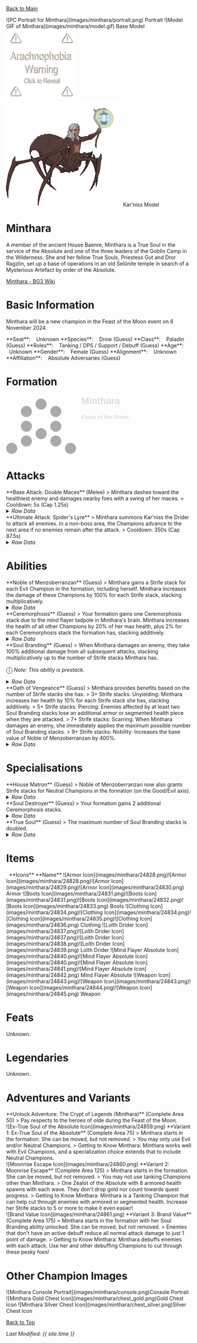 [Back to Main](index.md)

<span class="championPortraitsRow">
    <span class="championPortraitsColumn">
        <span class="championPortraitsImage">
            ![PC Portrait for Minthara](images/minthara/portrait.png)
        </span>
        <span>
        Portrait
        </span>
    </span>
    <span class="championPortraitsColumn">
        <span class="championPortraitsImage">
            ![Model GIF of Minthara](images/minthara/model.gif)
        </span>
        <span>
        Base Model
        </span>
    </span>
    <span class="championPortraitsColumn">
        <span class="championPortraitsImage" style="position:relative">
            <span class="championPortraitsArachnophobe" style="visibility:visible" id="karniss" onClick="arachnophobe('karniss')">
                <img src="images/general/arachnophobe_warning.png" alt="Arachnophobia Warning Cover Layer">
            </span>
            <img src="images/minthara/model-kar'niss.gif" alt="Alternate Model GIF of Minthara: Kar'niss" onClick="arachnophobe('karniss')" style="cursor:pointer">
        </span>
        <span>
        Kar'niss Model
        </span>
    </span>
</span>

# Minthara

A member of the ancient House Baenre, Minthara is a True Soul in the service of the Absolute and one of the three leaders of the Goblin Camp in the Wilderness. She and her fellow True Souls, Priestess Gut and Dror Ragzlin, set up a base of operations in an old Selûnite temple in search of a Mysterious Artefact by order of the Absolute.

[Minthara - BG3 Wiki](https://bg3.wiki/wiki/Minthara)

# Basic Information

Minthara will be a new champion in the Feast of the Moon event on 6 November 2024.

<span class="champStatsTableColumn">
    <span class="champStatsTableRow">
        <span class="champStatsTableInfoHeader">
            <span style="margin-right:4px;">**Seat**:</span>
        </span>
        <span class="champStatsTableInfoSmall">
            <span style="margin-left:8px;">Unknown</span>
        </span>
    </span>
    <span class="champStatsTableRow">
        <span class="champStatsTableInfoHeader">
            <span style="margin-right:4px;">**Species**:</span>
        </span>
        <span class="champStatsTableInfoSmall">
            <span style="margin-left:8px;">Drow (Guess)</span>
        </span>
    </span>
    <span class="champStatsTableRow">
        <span class="champStatsTableInfoHeader">
            <span style="margin-right:4px;">**Class**:</span>
        </span>
        <span class="champStatsTableInfoSmall">
            <span style="margin-left:8px;">Paladin (Guess)</span>
        </span>
    </span>
    <span class="champStatsTableRow">
        <span class="champStatsTableInfoHeader">
            <span style="margin-right:4px;">**Roles**:</span>
        </span>
        <span class="champStatsTableInfoSmall">
            <span style="margin-left:8px;">Tanking / DPS / Support / Debuff (Guess)</span>
        </span>
    </span>
    <span class="champStatsTableRow">
        <span class="champStatsTableInfoHeader">
            <span style="margin-right:4px;">**Age**:</span>
        </span>
        <span class="champStatsTableInfoSmall">
            <span style="margin-left:8px;">Unknown</span>
        </span>
    </span>
    <span class="champStatsTableRow">
        <span class="champStatsTableInfoHeader">
            <span style="margin-right:4px;">**Gender**:</span>
        </span>
        <span class="champStatsTableInfoSmall">
            <span style="margin-left:8px;">Female (Guess)</span>
        </span>
    </span>
    <span class="champStatsTableRow">
        <span class="champStatsTableInfoHeader">
            <span style="margin-right:4px;">**Alignment**:</span>
        </span>
        <span class="champStatsTableInfoSmall">
            <span style="margin-left:8px;">Unknown</span>
        </span>
    </span>
    <span class="champStatsTableRow">
        <span class="champStatsTableInfoHeader">
            <span style="margin-right:4px;">**Affiliation**:</span>
        </span>
        <span class="champStatsTableInfoSmall">
            <span style="margin-left:8px;">Absolute Adversaries (Guess)</span>
        </span>
    </span>
</span>

# Formation

<span class="formationBorder">
    <svg xmlns="http://www.w3.org/2000/svg" id="Minthara" fill="#aaa" data-formationName="Minthara" data-campaignName="Feast of the Moon" width="338" height="160"><circle cx="175" cy="145" r="15"/><circle cx="135" cy="45" r="15"/><circle cx="135" cy="85" r="15"/><circle cx="135" cy="125" r="15"/><circle cx="95" cy="25" r="15"/><circle cx="95" cy="105" r="15"/><circle cx="55" cy="45" r="15"/><circle cx="55" cy="85" r="15"/><circle cx="55" cy="125" r="15"/><circle cx="15" cy="145" r="15"/><text x="205" y="25" fill="#dcdcdc" font-size="25" font-family="Arial" font-weight="bold">Minthara</text><text x="205" y="65" fill="#dcdcdc" font-size="15" font-family="Arial" font-weight="bold">Feast of the Moon</text></svg>
</span>

# Attacks

<div markdown="1" class="abilityBorder"><div markdown="1" class="abilityBorderInner">
**Base Attack: Double Maces** (Melee)
> Minthara dashes toward the healthiest enemy and damages nearby foes with a swing of her maces.  
> Cooldown: 5s (Cap 1.25s)
<details><summary><em>Raw Data</em></summary>
<p>
<pre>
{
    "id": 810,
    "name": "Double Maces",
    "description": "Minthara dashes toward the healthiest enemy and damages nearby foes with a swing of her maces.",
    "long_description": "",
    "graphic_id": 0,
    "target": "highest_health",
    "num_targets": 1,
    "aoe_radius": 100,
    "damage_modifier": 1,
    "cooldown": 5,
    "animations": [
        {
            "type": "melee_attack",
            "damage_frame": 8,
            "target_offset_x": -40,
            "jump_sound": 30,
            "sound_frames": {
                "14": 154
            }
        }
    ],
    "tags": [
        "melee"
    ],
    "damage_types": [
        "melee"
    ]
}
</pre>
</p>
</details>
</div></div>

<div markdown="1" class="abilityBorder"><div markdown="1" class="abilityBorderInner">
**Ultimate Attack: Spider's Lyre**
> Minthara summons Kar'niss the Drider to attack all enemies. In a non-boss area, the Champions advance to the next area if no enemies remain after the attack.  
> Cooldown: 350s (Cap 87.5s)
<details><summary><em>Raw Data</em></summary>
<p>
<pre>
{
    "id": 811,
    "name": "Spider's Lyre",
    "description": "A summoned Drider attacks all enemies, potentially completing the current area.",
    "long_description": "Minthara summons Kar'niss the Drider to attack all enemies. In a non-boss area, the Champions advance to the next area if no enemies remain after the attack.",
    "graphic_id": 24887,
    "target": "front",
    "num_targets": 1,
    "aoe_radius": 0,
    "damage_modifier": 0.03,
    "cooldown": 350,
    "animations": [
        {
            "type": "ultimate_attack",
            "ultimate": "minthara"
        }
    ],
    "tags": [
        "melee",
        "ultimate"
    ],
    "damage_types": [
        "melee"
    ]
}
</pre>
</p>
</details>
</div></div>

# Abilities

<div markdown="1" class="abilityBorder"><div markdown="1" class="abilityBorderInner">
**Noble of Menzoberranzan** (Guess)
> Minthara gains a Strife stack for each Evil Champion in the formation, including herself. Minthara increases the damage of these Champions by 100% for each Strife stack, stacking multiplicatively.
<details><summary><em>Raw Data</em></summary>
<p>
<pre>
{
    "id": 2115,
    "flavour_text": "",
    "description": {
        "conditions": [
            {
                "condition": "upgrade_purchased 15946",
                "desc": "Minthara gains a Strife stack for each Evil or Neutral (Good/Evil axis) Champion in the formation, including herself. Minthara increases the damage of these Champions by $(amount)% for each Strife stack, stacking multiplicatively."
            },
            {
                "desc": "Minthara gains a Strife stack for each Evil Champion in the formation, including herself. Minthara increases the damage of these Champions by $(amount)% for each Strife stack, stacking multiplicatively."
            }
        ]
    },
    "effect_keys": [
        {
            "effect_string": "pre_stack,100",
            "skip_effect_key_desc": true
        },
        {
            "effect_string": "hero_dps_multiplier_mult,0",
            "amount_expr": "upgrade_amount(15942,0)",
            "targets": [
                "all"
            ],
            "filter_targets": [
                {
                    "type": "hero_expr",
                    "hero_expr": "HasTag(`evil`)"
                }
            ],
            "amount_func": "mult",
            "stack_func": "per_hero_attribute",
            "per_hero_expr": "HasTag(`evil`)",
            "amount_updated_listeners": [
                "slot_changed",
                "hero_tags_changed"
            ],
            "show_bonus": true,
            "stack_title": "Strife Stacks",
            "off_when_benched": true,
            "use_computed_amount_for_description": true
        }
    ],
    "requirements": "",
    "graphic_id": 24877,
    "large_graphic_id": 24871,
    "properties": {
        "is_formation_ability": true,
        "formation_circle_icon": true,
        "owner_use_outgoing_description": true,
        "indexed_effect_properties": true,
        "per_effect_index_bonuses": true,
        "default_bonus_index": 1
    }
}
</pre>
</p>
</details>
</div></div>

<div markdown="1" class="abilityBorder"><div markdown="1" class="abilityBorderInner">
**Ceremorphosis** (Guess)
> Your formation gains one Ceremorphosis stack due to the mind flayer tadpole in Minthara's brain. Minthara increases the health of all other Champions by 20% of her max health, plus 2% for each Ceremorphosis stack the formation has, stacking additively.
<details><summary><em>Raw Data</em></summary>
<p>
<pre>
{
    "id": 2116,
    "flavour_text": "",
    "description": {
        "desc": "Your formation gains one Ceremorphosis stack due to the mind flayer tadpole in Minthara's brain. Minthara increases the health of all other Champions by $(not_buffed amount___3)% of her max health, plus $(not_buffed amount)% for each Ceremorphosis stack the formation has, stacking additively."
    },
    "effect_keys": [
        {
            "off_when_benched": true,
            "effect_string": "do_nothing,2",
            "stack_func": "per_ceremorphosis_stacks",
            "amount_func": "add",
            "show_bonus": true,
            "stack_title": "Total Ceremorphosis Stacks",
            "total_title": "Ceremorphosis Stack Bonus",
            "desc_forced_order": 2,
            "listen_for_computed_changes": true,
            "amount_updated_listeners": [
                "upgrade_unlocked",
                "slot_changed",
                "feat_changed"
            ]
        },
        {
            "off_when_benched": true,
            "outgoing_buffs": false,
            "effect_string": "minthara_ceremorphosis_stacks,1",
            "manual_stacking": true,
            "stacks_multiply": false,
            "show_stacks": true,
            "stack_title": "Minthara Ceremorphosis Stacks",
            "desc_forced_order": 1,
            "skip_effect_key_desc": true,
            "stack_func": "per_hero_attribute",
            "per_hero_expr": "0",
            "post_process_expr": "1 + 2*as_int(GetUpgradeUnlocked(15947))"
        },
        {
            "off_when_benched": true,
            "effect_string": "do_nothing,20",
            "skip_effect_key_desc": true
        },
        {
            "off_when_benched": true,
            "effect_string": "increase_health_by_source_percent,0",
            "amount_expr": "upgrade_amount(15943,2)+max_upgrade_amount(15943,0)",
            "percent_values": false,
            "round_bonus_value": true,
            "show_current_value_bonus_desc": false,
            "use_computed_amount_for_description": true,
            "override_key_desc": "Increases the Health of $target by $amount",
            "targets": [
                "other"
            ],
            "desc_forced_order": 3
        }
    ],
    "requirements": "",
    "graphic_id": 24876,
    "large_graphic_id": 24870,
    "properties": {
        "is_formation_ability": true,
        "formation_circle_icon": true,
        "owner_use_outgoing_description": true,
        "indexed_effect_properties": true,
        "per_effect_index_bonuses": true,
        "default_bonus_index": 3,
        "retain_on_slot_changed": true
    }
}
</pre>
</p>
</details>
</div></div>

<div markdown="1" class="abilityBorder"><div markdown="1" class="abilityBorderInner">
**Soul Branding** (Guess)
> When Minthara damages an enemy, they take 100% additional damage from all subsequent attacks, stacking multiplicatively up to the number of Strife stacks Minthara has.

<span style="font-size:1.2em;">ⓘ</span> *Note: This ability is prestack.*
<details><summary><em>Raw Data</em></summary>
<p>
<pre>
{
    "id": 2117,
    "flavour_text": "",
    "description": {
        "desc": "When Minthara damages an enemy, they take $(amount)% additional damage from all subsequent attacks, stacking multiplicatively up to the number of Strife stacks Minthara has.",
        "post": {
            "conditions": [
                {
                    "condition": "not static_desc",
                    "desc": "^^Max Stacks: $minthara_max_stacks"
                }
            ]
        }
    },
    "effect_keys": [
        {
            "effect_string": "pre_stack,100"
        },
        {
            "effect_string": "minthara_soul_branding",
            "off_when_benched": true,
            "broadcast_name": "minthara_debuffs_monster",
            "debuff_before_damage": true,
            "debuff_max_stacks": 5,
            "debuffing_attack_ids": [
                810
            ],
            "soul_destroyer_upgrade_id": 15948,
            "debuff_effects": [
                {
                    "effect_string": "minthara_increase_monster_damage,0",
                    "amount_expr": "upgrade_amount(15944,0)",
                    "is_minthara_debuff": true,
                    "active_graphic_id": 24888,
                    "active_graphic_y": -120,
                    "use_stack_as_frame": true,
                    "use_stack_as_alpha": true,
                    "stack_count_debug": true,
                    "min_stack_alpha": 0.4,
                    "pre_max_stack_alpha": 0.8,
                    "stack_as_frame_offset": 0,
                    "overlay_play_mode": "stopped",
                    "bottom": false,
                    "stacks_on_reapply": true,
                    "manual_stacking": true,
                    "max_stacks": 5,
                    "stacks_multiply": true,
                    "use_collection_source": false,
                    "stack_across_effects": false
                }
            ],
            "max_stack_expression": "HasTag(`evil`)"
        }
    ],
    "requirements": "",
    "graphic_id": 24879,
    "large_graphic_id": 24873,
    "properties": {
        "is_formation_ability": true,
        "formation_circle_icon": false,
        "owner_use_outgoing_description": true,
        "indexed_effect_properties": true,
        "per_effect_index_bonuses": true,
        "default_bonus_index": 0,
        "retain_on_slot_changed": true
    }
}
</pre>
</p>
</details>
</div></div>

<div markdown="1" class="abilityBorder"><div markdown="1" class="abilityBorderInner">
**Oath of Vengeance** (Guess)
> Minthara provides benefits based on the number of Strife stacks she has.  
> 3+ Strife stacks: Unyielding: Minthara increases her health by 10% for each Strife stack she has, stacking additively.  
> 5+ Strife stacks: Piercing: Enemies affected by at least two Soul Branding stacks lose an additional armor or segmented health piece when they are attacked.  
> 7+ Strife stacks: Scarring: When Minthara damages an enemy, she immediately applies the maximum possible number of Soul Branding stacks.  
> 9+ Strife stacks: Nobility: Increases the base value of Noble of Menzoberranzan by 400%.
<details><summary><em>Raw Data</em></summary>
<p>
<pre>
{
    "id": 2118,
    "flavour_text": "",
    "description": {
        "desc": "Minthara provides benefits based on the number of Strife stacks she has.^3+ Strife stacks: Unyielding: Minthara increases her health by $(amount___2)% for each Strife stack she has, stacking additively.^5+ Strife stacks: Piercing: Enemies affected by at least two Soul Branding stacks lose an additional armor or segmented health piece when they are attacked.^7+ Strife stacks: Scarring: When Minthara damages an enemy, she immediately applies the maximum possible number of Soul Branding stacks.^9+ Strife stacks: Nobility: Increases the base value of Noble of Menzoberranzan by $(amount___5)%."
    },
    "effect_keys": [
        {
            "effect_string": "apply_effects_at_stacks",
            "show_description": false,
            "apply_effect_stack_amounts": [
                3,
                5,
                7,
                9
            ],
            "show_stacks": true,
            "stacks_are_bonus": false,
            "stacks_from_amount_func": "per_crusader",
            "target_filters": [
                {
                    "type": "tags",
                    "tags": "evil"
                }
            ],
            "amount_updated_listeners": [
                "slot_changed",
                "hero_tags_changed"
            ],
            "off_when_benched": true,
            "active_effect_key_description_prepender": "- ",
            "active_effect_key_description_joiner": "^"
        },
        {
            "effect_string": "health_mult,10",
            "apply_manually": true,
            "off_when_benched": true,
            "amount_func": "add",
            "stack_func": "per_hero_attribute",
            "per_hero_expr": "HasTag(`evil`)",
            "amount_updated_listeners": [
                "slot_changed",
                "hero_tags_changed"
            ],
            "override_key_desc": "Minthara increases her health by 10% for each Strife stack she has, stacking additively.",
            "show_bonus": false,
            "show_stacks": false
        },
        {
            "effect_string": "increase_damage_against_monster_armor_and_hits,1",
            "apply_manually": true,
            "off_when_benched": true,
            "monster_has_effect_key": "minthara_increase_monster_damage",
            "required_stacks": 2,
            "targets": [
                "all"
            ],
            "override_key_desc": "Monsters affected by at least two Soul Branding stacks lose an additional armor or segmented health piece when they are attacked."
        },
        {
            "effect_string": "minthara_apply_max_stacks",
            "apply_manually": true,
            "off_when_benched": true,
            "override_key_desc": "When Minthara damages an enemy, she immediately applies the maximum possible number of Soul Branding stacks.",
            "show_bonus": false,
            "show_stacks": false
        },
        {
            "effect_string": "buff_upgrade,400,15942,0",
            "apply_manually": true,
            "off_when_benched": true,
            "override_key_desc": "Increases the base value of Noble of Menzoberranzan by 400%."
        }
    ],
    "requirements": "",
    "graphic_id": 24878,
    "large_graphic_id": 24872,
    "properties": {
        "is_formation_ability": true,
        "formation_circle_icon": false,
        "owner_use_outgoing_description": false,
        "indexed_effect_properties": true,
        "per_effect_index_bonuses": true,
        "default_bonus_index": 0
    }
}
</pre>
</p>
</details>
</div></div>

# Specialisations

<div markdown="1" class="abilityBorder"><div markdown="1" class="abilityBorderInner">
**House Matron** (Guess)
> Noble of Menzoberranzan now also grants Strife stacks for Neutral Champions in the formation (on the Good/Evil axis).
<details><summary><em>Raw Data</em></summary>
<p>
<pre>
{
    "id": 2119,
    "flavour_text": "",
    "description": {
        "desc": "Noble of Menzoberranzan now also grants Strife stacks for Neutral Champions in the formation (on the Good/Evil axis)."
    },
    "effect_keys": [
        {
            "effect_string": "change_upgrade_data,15942,1",
            "data": {
                "filter_targets": [
                    {
                        "type": "hero_expr",
                        "hero_expr": "HasTag(`geneutral`)||HasTag(`evil`)"
                    }
                ]
            },
            "off_when_benched": true
        },
        {
            "effect_string": "change_upgrade_data,15942,1",
            "data": {
                "per_hero_expr": "HasTag(`geneutral`)||HasTag(`evil`)"
            },
            "off_when_benched": true,
            "skip_effect_key_desc": true
        },
        {
            "effect_string": "change_upgrade_data,15944,1",
            "data": {
                "max_stack_expression": "HasTag(`geneutral`)||HasTag(`evil`)"
            },
            "off_when_benched": true,
            "skip_effect_key_desc": true
        },
        {
            "effect_string": "change_upgrade_data,15945,0",
            "data": {
                "target_filters": [
                    {
                        "type": "tags",
                        "tags": "evil|geneutral"
                    }
                ]
            },
            "off_when_benched": true,
            "skip_effect_key_desc": true
        },
        {
            "effect_string": "change_upgrade_data,15945,1",
            "data": {
                "per_hero_expr": "HasTag(`geneutral`)||HasTag(`evil`)"
            },
            "off_when_benched": true,
            "skip_effect_key_desc": true
        }
    ],
    "requirements": "",
    "graphic_id": 24882,
    "large_graphic_id": 24882,
    "properties": {
        "is_formation_ability": true,
        "formation_circle_icon": true,
        "owner_use_outgoing_description": true,
        "indexed_effect_properties": true,
        "per_effect_index_bonuses": true,
        "default_bonus_index": 0
    }
}
</pre>
</p>
</details>
</div></div>

<div markdown="1" class="abilityBorder"><div markdown="1" class="abilityBorderInner">
**Soul Destroyer** (Guess)
> Your formation gains 2 additional Ceremorphosis stacks.
<details><summary><em>Raw Data</em></summary>
<p>
<pre>
{
    "id": 2120,
    "flavour_text": "",
    "description": {
        "desc": "Your formation gains 2 additional Ceremorphosis stacks."
    },
    "effect_keys": [
        {
            "off_when_benched": true,
            "outgoing_buffs": false,
            "effect_string": "minthara_ceremorphosis_stacks,2",
            "manual_stacking": true,
            "stacks_multiply": false,
            "desc_forced_order": 1
        }
    ],
    "requirements": "",
    "graphic_id": 24884,
    "large_graphic_id": 24884,
    "properties": {
        "is_formation_ability": true,
        "owner_use_outgoing_description": true,
        "formation_circle_icon": false
    }
}
</pre>
</p>
</details>
</div></div>

<div markdown="1" class="abilityBorder"><div markdown="1" class="abilityBorderInner">
**True Soul** (Guess)
> The maximum number of Soul Branding stacks is doubled.
<details><summary><em>Raw Data</em></summary>
<p>
<pre>
{
    "id": 2121,
    "flavour_text": "",
    "description": {
        "desc": "The maximum number of Soul Branding stacks is doubled."
    },
    "effect_keys": [
        {
            "effect_string": "minthara_multiply_max_stacks,100",
            "off_when_benched": true
        }
    ],
    "requirements": "",
    "graphic_id": 24883,
    "large_graphic_id": 24883,
    "properties": {
        "is_formation_ability": true,
        "owner_use_outgoing_description": true,
        "formation_circle_icon": false
    }
}
</pre>
</p>
</details>
</div></div>

# Items

<span class="itemTableColumn">
    <span class="itemTableRowHeader">
        <span class="itemTableIcon">
            <span style="margin-left:8px;">**Icons**</span>
        </span>
        <span class="itemTableNameSmall">
            **Name**
        </span>
    </span>
    <span class="itemTableRow">
        <span class="itemTableIcon">
            <span class="itemTableIcon1">![Armor Icon](images/minthara/24828.png)</span><span class="itemTableIcon2">![Armor Icon](images/minthara/24828.png)</span><span class="itemTableIcon3">![Armor Icon](images/minthara/24829.png)</span><span class="itemTableIcon4">![Armor Icon](images/minthara/24830.png)</span>
        </span>
        <span class="itemTableNameSmall">
            Armor
        </span>
    </span>
    <span class="itemTableRow">
        <span class="itemTableIcon">
            <span class="itemTableIcon1">![Boots Icon](images/minthara/24831.png)</span><span class="itemTableIcon2">![Boots Icon](images/minthara/24831.png)</span><span class="itemTableIcon3">![Boots Icon](images/minthara/24832.png)</span><span class="itemTableIcon4">![Boots Icon](images/minthara/24833.png)</span>
        </span>
        <span class="itemTableNameSmall">
            Boots
        </span>
    </span>
    <span class="itemTableRow">
        <span class="itemTableIcon">
            <span class="itemTableIcon1">![Clothing Icon](images/minthara/24834.png)</span><span class="itemTableIcon2">![Clothing Icon](images/minthara/24834.png)</span><span class="itemTableIcon3">![Clothing Icon](images/minthara/24835.png)</span><span class="itemTableIcon4">![Clothing Icon](images/minthara/24836.png)</span>
        </span>
        <span class="itemTableNameSmall">
            Clothing
        </span>
    </span>
    <span class="itemTableRow">
        <span class="itemTableIcon">
            <span class="itemTableIcon1">![Lolth Drider Icon](images/minthara/24837.png)</span><span class="itemTableIcon2">![Lolth Drider Icon](images/minthara/24837.png)</span><span class="itemTableIcon3">![Lolth Drider Icon](images/minthara/24838.png)</span><span class="itemTableIcon4">![Lolth Drider Icon](images/minthara/24839.png)</span>
        </span>
        <span class="itemTableNameSmall">
            Lolth Drider
        </span>
    </span>
    <span class="itemTableRow">
        <span class="itemTableIcon">
            <span class="itemTableIcon1">![Mind Flayer Absolute Icon](images/minthara/24840.png)</span><span class="itemTableIcon2">![Mind Flayer Absolute Icon](images/minthara/24840.png)</span><span class="itemTableIcon3">![Mind Flayer Absolute Icon](images/minthara/24841.png)</span><span class="itemTableIcon4">![Mind Flayer Absolute Icon](images/minthara/24842.png)</span>
        </span>
        <span class="itemTableNameSmall">
            Mind Flayer Absolute
        </span>
    </span>
    <span class="itemTableRow">
        <span class="itemTableIcon">
            <span class="itemTableIcon1">![Weapon Icon](images/minthara/24843.png)</span><span class="itemTableIcon2">![Weapon Icon](images/minthara/24843.png)</span><span class="itemTableIcon3">![Weapon Icon](images/minthara/24844.png)</span><span class="itemTableIcon4">![Weapon Icon](images/minthara/24845.png)</span>
        </span>
        <span class="itemTableNameSmall">
            Weapon
        </span>
    </span>
</span>

# Feats

Unknown.

# Legendaries

Unknown.

# Adventures and Variants

<div markdown="1" class="abilityBorder"><div markdown="1" class="abilityBorderInner">
**Unlock Adventure: The Crypt of Legends (Minthara)** (Complete Area 50)
> Pay respects to the heroes of olde during the Feast of the Moon.
</div></div>
<div markdown="1" class="abilityBorder"><div markdown="1" class="abilityBorderInner">
![Ex-True Soul of the Absolute Icon](images/minthara/24859.png) **Variant 1: Ex-True Soul of the Absolute** (Complete Area 75)
> Minthara starts in the formation. She can be moved, but not removed.  
> You may only use Evil and/or Neutral Champions.  
> Getting to Know Minthara: Minthara works well with Evil Champions, and a specialization choice extends that to include Neutral Champions.
</div></div>
<div markdown="1" class="abilityBorder"><div markdown="1" class="abilityBorderInner">
![Moonrise Escape Icon](images/minthara/24860.png) **Variant 2: Moonrise Escape** (Complete Area 125)
> Minthara starts in the formation. She can be moved, but not removed.  
> You may not use tanking Champions other than Minthara.  
> One Zealot of the Absolute with 8 armored health spawns with each wave. They don't drop gold nor count towards quest progress.  
> Getting to Know Minthara: Minthara is a Tanking Champion that can help cut through enemies with armored or segmented health. Increase her Strife stacks to 5 or more to make it even easier!
</div></div>
<div markdown="1" class="abilityBorder"><div markdown="1" class="abilityBorderInner">
![Brand Value Icon](images/minthara/24861.png) **Variant 3: Brand Value** (Complete Area 175)
> Minthara starts in the formation with her Soul Branding ability unlocked. She can be moved, but not removed.  
> Enemies that don't have an active debuff reduce all normal attack damage to just 1 point of damage.  
> Getting to Know Minthara: Minthara debuffs enemies with each attack. Use her and other debuffing Champions to cut through these pesky foes!
</div></div>

# Other Champion Images

<span class="championImagesColumn">
    <span class="championImagesRow">
        <span class="championImagesPortrait">
            ![Minthara Console Portrait](images/minthara/console.png)Console Portrait
        </span>
    </span>
    <span class="championImagesRow">
        <span class="championImagesChests">
            ![Minthara Gold Chest Icon](images/minthara/chest_gold.png)Gold Chest Icon
        </span>
        <span class="championImagesChests">
            ![Minthara Silver Chest Icon](images/minthara/chest_silver.png)Silver Chest Icon
        </span>
    </span>
</span>

[Back to Top](#top)

*Last Modified: {{ site.time }}*